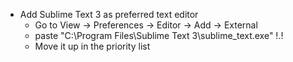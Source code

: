 * Add Sublime Text 3 as preferred text editor
  - Go to View -> Preferences -> Editor -> Add -> External 
  - paste "C:\Program Files\Sublime Text 3\sublime_text.exe" !.! 
  - Move it up in the priority list
